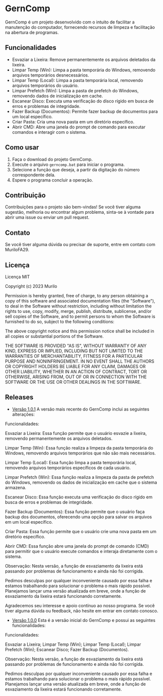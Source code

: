 # GernComp

GernComp é um projeto desenvolvido com o intuito de facilitar a manutenção do computador, fornecendo recursos de limpeza e facilitação na abertura de programas.

## Funcionalidades

- Esvaziar a Lixeira: Remove permanentemente os arquivos deletados da lixeira.
- Limpar Temp (Win): Limpa a pasta temporária do Windows, removendo arquivos temporários desnecessários.
- Limpar Temp (Local): Limpa a pasta temporária local, removendo arquivos temporários do usuário.
- Limpar Prefetch (Win): Limpa a pasta de prefetch do Windows, removendo dados de inicialização em cache.
- Escanear Disco: Executa uma verificação do disco rígido em busca de erros e problemas de integridade.
- Fazer Backup (Documentos): Permite fazer backup de documentos para um local específico.
- Criar Pasta: Cria uma nova pasta em um diretório específico.
- Abrir CMD: Abre uma janela do prompt de comando para executar comandos e interagir com o sistema.

## Como usar

1. Faça o download do projeto GernComp.
2. Execute o arquivo `gerncomp.bat` para iniciar o programa.
3. Selecione a função que deseja, a partir da digitação do número correspondente dela.
4. Espere o programa concluir a operação.

## Contribuição

Contribuições para o projeto são bem-vindas! Se você tiver alguma sugestão, melhoria ou encontrar algum problema, sinta-se à vontade para abrir uma issue ou enviar um pull request.

## Contato

Se você tiver alguma dúvida ou precisar de suporte, entre em contato com MuriloFA29.

## Licença

Licença MIT

Copyright (c) 2023 Murilo

Permission is hereby granted, free of charge, to any person obtaining a copy of this software and associated documentation files (the "Software"), to deal in the Software without restriction, including without limitation the rights to use, copy, modify, merge, publish, distribute, sublicense, and/or sell copies of the Software, and to permit persons to whom the Software is furnished to do so, subject to the following conditions:

The above copyright notice and this permission notice shall be included in all copies or substantial portions of the Software.

THE SOFTWARE IS PROVIDED "AS IS", WITHOUT WARRANTY OF ANY KIND, EXPRESS OR IMPLIED, INCLUDING BUT NOT LIMITED TO THE WARRANTIES OF MERCHANTABILITY, FITNESS FOR A PARTICULAR PURPOSE AND NONINFRINGEMENT. IN NO EVENT SHALL THE AUTHORS OR COPYRIGHT HOLDERS BE LIABLE FOR ANY CLAIM, DAMAGES OR OTHER LIABILITY, WHETHER IN AN ACTION OF CONTRACT, TORT OR OTHERWISE, ARISING FROM, OUT OF OR IN CONNECTION WITH THE SOFTWARE OR THE USE OR OTHER DEALINGS IN THE SOFTWARE.

## Releases

- [Versão 1.0.1](https://github.com/MuriloFA29/GernComp/releases/tag/v1.0.0) A versão mais recente do GernComp inclui as seguintes alterações:

Funcionalidades:

Esvaziar a Lixeira: Essa função permite que o usuário esvazie a lixeira, removendo permanentemente os arquivos deletados.

Limpar Temp (Win): Essa função realiza a limpeza da pasta temporária do Windows, removendo arquivos temporários que não são mais necessários.

Limpar Temp (Local): Essa função limpa a pasta temporária local, removendo arquivos temporários específicos de cada usuário.

Limpar Prefetch (Win): Essa função realiza a limpeza da pasta de prefetch do Windows, removendo os dados de inicialização em cache que o sistema armazena.

Escanear Disco: Essa função executa uma verificação do disco rígido em busca de erros e problemas de integridade.

Fazer Backup (Documentos): Essa função permite que o usuário faça backup dos documentos, oferecendo uma opção para salvar os arquivos em um local específico.

Criar Pasta: Essa função permite que o usuário crie uma nova pasta em um diretório específico.

Abrir CMD: Essa função abre uma janela do prompt de comando (CMD) para permitir que o usuário execute comandos e interaja diretamente com o sistema.

Observação: Nesta versão, a função de esvaziamento da lixeira está passando por problemas de funcionamento e ainda não foi corrigida.

Pedimos desculpas por qualquer inconveniente causado por essa falha e estamos trabalhando para solucionar o problema o mais rápido possível. Planejamos lançar uma versão atualizada em breve, onde a função de esvaziamento da lixeira estará funcionando corretamente.

Agradecemos seu interesse e apoio contínuo ao nosso programa. Se você tiver alguma dúvida ou feedback, não hesite em entrar em contato conosco.

- [Versão 1.0.0](https://github.com/MuriloFA29/GernComp/releases/tag/v1.0.1) Esta é a versão inicial do GernComp e possui as seguintes funcionalidades:

Funcionalidades:

Esvaziar a Lixeira;
Limpar Temp (Win);
Limpar Temp (Local);
Limpar Prefetch (Win);
Escanear Disco;
Fazer Backup (Documentos).

Observação: Nesta versão, a função de esvaziamento da lixeira está passando por problemas de funcionamento e ainda não foi corrigida.

Pedimos desculpas por qualquer inconveniente causado por essa falha e estamos trabalhando para solucionar o problema o mais rápido possível. Planejamos lançar uma versão atualizada em breve, onde a função de esvaziamento da lixeira estará funcionando corretamente.


